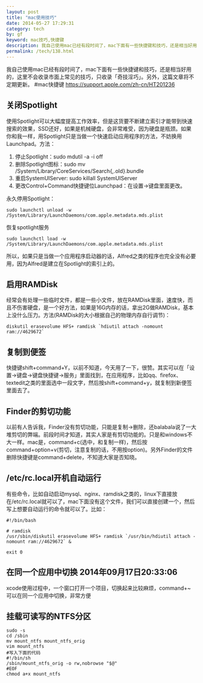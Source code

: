 ```yaml
---
layout: post
title: "mac使用技巧"
date: 2014-05-27 17:29:31
category: tech
by: gf
keyword: mac技巧,快捷键
description: 我自己使用mac已经有段时间了，mac下面有一些快捷键和技巧，还是相当好用的，这里不会收录市面上常见的技巧，只收录「奇技淫巧」。另外，这篇文章将不定期更新。关闭Spotlight使用Spo
permalink: /tech/138.html
---
```

我自己使用mac已经有段时间了，mac下面有一些快捷键和技巧，还是相当好用的，这里不会收录市面上常见的技巧，只收录「奇技淫巧」。另外，这篇文章将不定期更新。
#mac快捷键
<https://support.apple.com/zh-cn/HT201236>

## 关闭Spotlight ##

使用Spotlight可以大幅度提高工作效率，但是这货要不断建立索引才能带到快速搜索的效果，SSD还好，如果是机械硬盘，会非常难受，因为硬盘是瓶颈。如果你和我一样，用Spotlight只是当做一个快速启动应用程序的方法，不妨换用Launchpad。方法：

1.  停止Spotlight：sudo mdutil -a -i off
2.  删除Spotlight图标：sudo mv /System/Library/CoreServices/Search\{,.old\}.bundle
3.  重启SystemUIServer: sudo killall SystemUIServer
4.  更改Control+Command快捷键位Launchpad：在设置→键盘里面更改。

永久停用Spotlight：

    sudo launchctl unload -w /System/Library/LaunchDaemons/com.apple.metadata.mds.plist

恢复spotlight服务

    sudo launchctl load -w /System/Library/LaunchDaemons/com.apple.metadata.mds.plist

所以，如果只是当做一个应用程序启动器的话，Alfred之类的程序也完全没有必要用，因为Alfred是建立在Spotlight的索引上的。

## 启用RAMDisk ##

经常会有处理一些临时文件，都是一些小文件，放在RAMDisk里面，速度快，而且不伤害硬盘，是一个好方法，如果是16G内存的话，拿出2G做RAMDisk，基本上没什么压力。方法(RAMDisk的大小根据自己的物理内存自行调节)：

    diskutil erasevolume HFS+ ramdisk `hdiutil attach -nomount ram://4629672`

## 复制到便签 ##

快捷键shift+command+Y，以前不知道，今天用了一下，很赞。其实可以在「设置→键盘→键盘快捷键→服务」里面找到，在应用程序，比如qq、firefox、textedit之类的里面选中一段文字，然后按shift+command+y，就复制到新便签里面去了。

## Finder的剪切功能 ##

以前有人告诉我，Finder没有剪切功能，只能是复制→删除，还balabala说了一大堆剪切的弊端。前段时间才知道，其实人家是有剪切功能的。只是和windows不大一样。mac是，command+c(选中，和复制一样)，然后按command+option+v(剪切，注意复制的话，不用按option)。另外Finder的文件删除快捷键是command+delete，不知道大家是否知晓。

## /etc/rc.local开机自动运行 ##

有些命令，比如自动启动mysql、nginx、ramdisk之类的，linux下直接放在/etc/rc.local就可以了，mac下面没有这个文件，我们可以直接创建一个，然后写上想要自动运行的命令就可以了。比如：

    #!/bin/bash
    
    # ramdisk
    /usr/sbin/diskutil erasevolume HFS+ ramdisk `/usr/bin/hdiutil attach -nomount ram://4629672` &
    
    exit 0

## 在同一个应用中切换 2014年09月17日20:33:06 ##

xcode使用过程中，一个窗口打开一个项目，切换起来比较麻烦，command+~ 可以在同一个应用中切换，非常方便


## 挂载可读写的NTFS分区

	sudo -s
	cd /sbin
	mv mount_ntfs mount_ntfs_orig
	vim mount_ntfs
	#写入下面的代码
	#!/bin/sh
	/sbin/mount_ntfs_orig -o rw,nobrowse "$@"
	#EOF
	chmod a+x mount_ntfs

